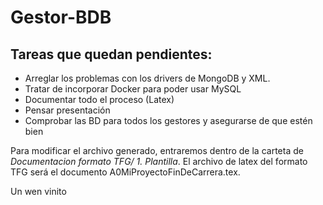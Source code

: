 # Gestor-BDB

## Tareas que quedan pendientes:

  - Arreglar los problemas con los drivers de MongoDB y XML.
  - Tratar de incorporar Docker para poder usar MySQL
  - Documentar todo el proceso (Latex)
  - Pensar presentación
  - Comprobar las BD para todos los gestores y asegurarse de que estén bien
  
  
  Para modificar el archivo generado, entraremos dentro de la carteta de *Documentacion formato TFG/ 1. Plantilla*. El archivo de latex del formato TFG será el documento A0MiProyectoFinDeCarrera.tex. 
  
  
  Un wen vinito
